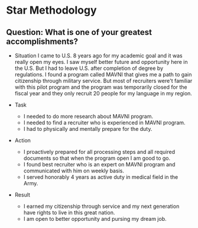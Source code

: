 # Star Methodology

## Question: What is one of your greatest accomplishments?

* Situation
I came to U.S. 8 years ago for my academic goal and it was really open my eyes. I saw myself better future and opportunity here in the U.S. But I had to leave U.S. after completion of degree by regulations. I found a program called MAVNI that gives me a path to gain citizenship through military service. But most of recruiters were't familiar with this pilot program and the program was temporarily closed for the fiscal year and they only recruit 20 people for my language in my region.

* Task
  * I needed to do more research about MAVNI program.
  * I needed to find a recruiter who is experienced in MAVNI program.
  * I had to physically and mentally prepare for the duty.
* Action
  * I proactively prepared for all processing steps and all required documents so that when the program open I am good to go.
  * I found best recruiter who is an expert on MAVNI program and communicated with him on weekly basis.
  * I served honorably 4 years as active duty in medical field in the Army.
* Result
  * I earned my citizenship through service and my next generation have rights to live in this great nation.
  * I am open to better opportunity and pursing my dream job.